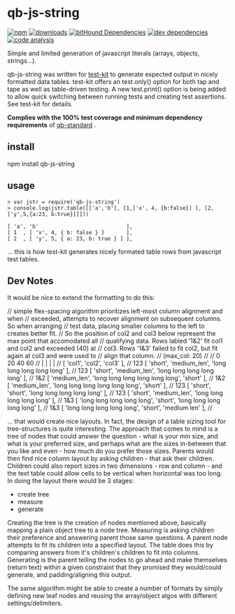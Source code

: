 # qb-js-string


[![npm][npm-image]][npm-url]
[![downloads][downloads-image]][npm-url]
[![bitHound Dependencies][proddep-image]][proddep-link]
[![dev dependencies][devdep-image]][devdep-link]
[![code analysis][code-image]][code-link]

[npm-image]:       https://img.shields.io/npm/v/qb-js-string.svg
[downloads-image]: https://img.shields.io/npm/dm/qb-js-string.svg
[npm-url]:         https://npmjs.org/package/qb-js-string
[proddep-image]:   https://www.bithound.io/github/quicbit-js/qb-js-string/badges/dependencies.svg
[proddep-link]:    https://www.bithound.io/github/quicbit-js/qb-js-string/master/dependencies/npm
[devdep-image]:    https://www.bithound.io/github/quicbit-js/qb-js-string/badges/devDependencies.svg
[devdep-link]:     https://www.bithound.io/github/quicbit-js/qb-js-string/master/dependencies/npm
[code-image]:      https://www.bithound.io/github/quicbit-js/qb-js-string/badges/code.svg
[code-link]:       https://www.bithound.io/github/quicbit-js/qb-js-string

Simple and limited generation of javascript literals (arrays, objects, strings...).

qb-js-string was written for [test-kit](https://github.com/quicbit-js/test-kit) to 
generate expected output in nicely formatted data tables.  test-kit offers an test.only()
option for both tap and tape as well as table-driven testing.  A new test.print() option
is being added to allow quick switching between running tests and creating test
assertions.  See test-kit for details.

**Complies with the 100% test coverage and minimum dependency requirements** of 
[qb-standard](http://github.com/quicbit-js/qb-standard) . 


## install

npm install qb-js-string

## usage

    > var jstr = require('qb-js-string')
    > console.log(jstr.table([['a','b'], [1,['x', 4, {b:false}] ], [2,['y',5,{a:23, b:true}]]]))
    
    [ 'a', 'b'                            ],
    [ 1  , [ 'x', 4, { b: false } ]       ],
    [ 2  , [ 'y', 5, { a: 23, b: true } ] ],
    
... this is how test-kit generates nicely formated table rows from javascript test tables.

## Dev Notes

It would be nice to extend the formatting to do this:

// simple flex-spacing algorithm prioritizes left-most column alignment and when
// exceeded, attempts to recover alignment on subsequent columns.  So when arranging
// test data, placing smaller columns to the left to creates better fit.
// So the position of col2 and col3 below represent the max point that accomodated all
// qualifying data.  Rows labled '1&2' fit col1 and col2 and exceeded (40) at
// col3.  Rows '1&3' failed to fit col2, but fit again at col3 and were used to
// align that column.
// (max_col: 20)
//
//        0                   20                  40                  60
//        |                   |                   |                   |
//      [ 'col1',       'col2',                'col3' ],
// 123  [ 'short',      'medium_len',          'long long long long long' ],
// 123  [ 'short',      'medium_len',          'long long long long long' ],
// 1&2  [ 'medium_len', 'long long long long long long', 'short' ],
// 1&2  [ 'medium_len', 'long long long long long long', 'short' ],
// 123  [ 'short',      'short',               'long long long long long' ],
// 123  [ 'short',      'medium_len',          'long long long long long' ],
// 1&3  [ 'long long long long long', 'short', 'long long long long long' ],
// 1&3  [ 'long long long long long', 'short', 'medium len' ],
//


... that would create nice layouts.  In fact, the design of a table sizing tool for tree-structures is quite 
interesting.  The approach that comes to mind is a tree of nodes that could answer the question - what is your
min size, and what is your preferred size, and perhaps what are the sizes in-between that you like and 
even - how much do you prefer those sizes.  Parents would then find nice column layout by asking children - that
ask their children.  Children could also report sizes in two dimensions - row and column - and the text table could
allow cells to be vertical when horizontal was too long.  In doing the layout there would be 3 stages:

* create tree
* measure
* generate

Creating the tree is the creation of nodes mentioned above, basically mapping a plain object tree to a node tree.
Measuring is asking children their preference and answering parent those same questions.  A parent node attempts to
fit its children into a specified layout.  The table does this by comparing answers from it's children's children
to fit into columns.  Generating is the parent telling the nodes to go ahead and make themselves (return text) 
within a given constraint that they promised they would/could generate, and padding/aligning this output.

The same algorithm might be able to create a number of formats by simply defining new leaf nodes and reusing the
array/object algos with different settings/delimiters.